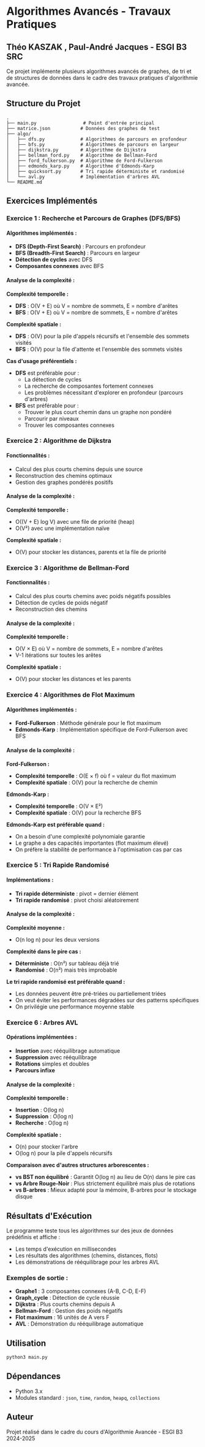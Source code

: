 # Algorithmes Avancés - Travaux Pratiques

## **Théo KASZAK** , **Paul-André Jacques** - ESGI B3 SRC

Ce projet implémente plusieurs algorithmes avancés de graphes, de tri et de structures de données dans le cadre des travaux pratiques d'algorithmie avancée.

## Structure du Projet

```
.
├── main.py                 # Point d'entrée principal
├── matrice.json           # Données des graphes de test
├── algo/
│   ├── dfs.py             # Algorithmes de parcours en profondeur
│   ├── bfs.py             # Algorithmes de parcours en largeur
│   ├── dijkstra.py        # Algorithme de Dijkstra
│   ├── bellman_ford.py    # Algorithme de Bellman-Ford
│   ├── ford_fulkerson.py  # Algorithme de Ford-Fulkerson
│   ├── edmonds_karp.py    # Algorithme d'Edmonds-Karp
│   ├── quicksort.py       # Tri rapide déterministe et randomisé
│   └── avl.py             # Implémentation d'arbres AVL
└── README.md
```

## Exercices Implémentés

### Exercice 1 : Recherche et Parcours de Graphes (DFS/BFS)

#### Algorithmes implémentés :
- **DFS (Depth-First Search)** : Parcours en profondeur
- **BFS (Breadth-First Search)** : Parcours en largeur
- **Détection de cycles** avec DFS
- **Composantes connexes** avec BFS

#### Analyse de la complexité :

**Complexité temporelle :**
- **DFS** : O(V + E) où V = nombre de sommets, E = nombre d'arêtes
- **BFS** : O(V + E) où V = nombre de sommets, E = nombre d'arêtes

**Complexité spatiale :**
- **DFS** : O(V) pour la pile d'appels récursifs et l'ensemble des sommets visités
- **BFS** : O(V) pour la file d'attente et l'ensemble des sommets visités

**Cas d'usage préférentiels :**
- **DFS** est préférable pour :
  - La détection de cycles
  - La recherche de composantes fortement connexes
  - Les problèmes nécessitant d'explorer en profondeur (parcours d'arbres)
- **BFS** est préférable pour :
  - Trouver le plus court chemin dans un graphe non pondéré
  - Parcourir par niveaux
  - Trouver les composantes connexes

### Exercice 2 : Algorithme de Dijkstra

#### Fonctionnalités :
- Calcul des plus courts chemins depuis une source
- Reconstruction des chemins optimaux
- Gestion des graphes pondérés positifs

#### Analyse de la complexité :

**Complexité temporelle :**
- O((V + E) log V) avec une file de priorité (heap)
- O(V²) avec une implémentation naïve

**Complexité spatiale :**
- O(V) pour stocker les distances, parents et la file de priorité

### Exercice 3 : Algorithme de Bellman-Ford

#### Fonctionnalités :
- Calcul des plus courts chemins avec poids négatifs possibles
- Détection de cycles de poids négatif
- Reconstruction des chemins

#### Analyse de la complexité :

**Complexité temporelle :**
- O(V × E) où V = nombre de sommets, E = nombre d'arêtes
- V-1 itérations sur toutes les arêtes

**Complexité spatiale :**
- O(V) pour stocker les distances et les parents

### Exercice 4 : Algorithmes de Flot Maximum

#### Algorithmes implémentés :
- **Ford-Fulkerson** : Méthode générale pour le flot maximum
- **Edmonds-Karp** : Implémentation spécifique de Ford-Fulkerson avec BFS

#### Analyse de la complexité :

**Ford-Fulkerson :**
- **Complexité temporelle** : O(E × f) où f = valeur du flot maximum
- **Complexité spatiale** : O(V) pour la recherche de chemin

**Edmonds-Karp :**
- **Complexité temporelle** : O(V × E²)
- **Complexité spatiale** : O(V) pour la recherche BFS

**Edmonds-Karp est préférable quand :**
- On a besoin d'une complexité polynomiale garantie
- Le graphe a des capacités importantes (flot maximum élevé)
- On préfère la stabilité de performance à l'optimisation cas par cas

### Exercice 5 : Tri Rapide Randomisé

#### Implémentations :
- **Tri rapide déterministe** : pivot = dernier élément
- **Tri rapide randomisé** : pivot choisi aléatoirement

#### Analyse de la complexité :

**Complexité moyenne :**
- O(n log n) pour les deux versions

**Complexité dans le pire cas :**
- **Déterministe** : O(n²) sur tableau déjà trié
- **Randomisé** : O(n²) mais très improbable

**Le tri rapide randomisé est préférable quand :**
- Les données peuvent être pré-triées ou partiellement triées
- On veut éviter les performances dégradées sur des patterns spécifiques
- On privilégie une performance moyenne stable

### Exercice 6 : Arbres AVL

#### Opérations implémentées :
- **Insertion** avec rééquilibrage automatique
- **Suppression** avec rééquilibrage
- **Rotations** simples et doubles
- **Parcours infixe**

#### Analyse de la complexité :

**Complexité temporelle :**
- **Insertion** : O(log n)
- **Suppression** : O(log n)
- **Recherche** : O(log n)

**Complexité spatiale :**
- O(n) pour stocker l'arbre
- O(log n) pour la pile d'appels récursifs

**Comparaison avec d'autres structures arborescentes :**
- **vs BST non équilibré** : Garantit O(log n) au lieu de O(n) dans le pire cas
- **vs Arbre Rouge-Noir** : Plus strictement équilibré mais plus de rotations
- **vs B-arbres** : Mieux adapté pour la mémoire, B-arbres pour le stockage disque

## Résultats d'Exécution

Le programme teste tous les algorithmes sur des jeux de données prédéfinis et affiche :
- Les temps d'exécution en millisecondes
- Les résultats des algorithmes (chemins, distances, flots)
- Les démonstrations de rééquilibrage pour les arbres AVL

### Exemples de sortie :
- **Graphe1** : 3 composantes connexes (A-B, C-D, E-F)
- **Graph_cycle** : Détection de cycle réussie
- **Dijkstra** : Plus courts chemins depuis A
- **Bellman-Ford** : Gestion des poids négatifs
- **Flot maximum** : 16 unités de A vers F
- **AVL** : Démonstration du rééquilibrage automatique

## Utilisation

```bash
python3 main.py
```

## Dépendances

- Python 3.x
- Modules standard : `json`, `time`, `random`, `heapq`, `collections`

## Auteur

Projet réalisé dans le cadre du cours d'Algorithmie Avancée - ESGI B3 2024-2025